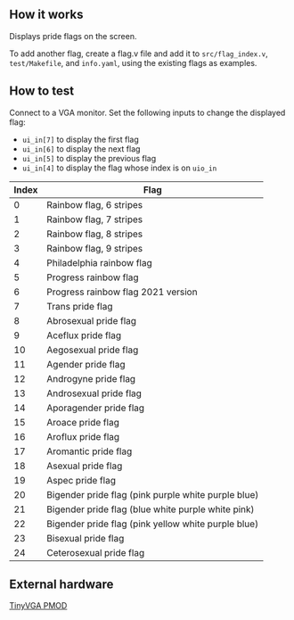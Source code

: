 ## How it works

Displays pride flags on the screen.

To add another flag, create a flag.v file and add it to
`src/flag_index.v`, `test/Makefile`, and `info.yaml`,
using the existing flags as examples.

## How to test

Connect to a VGA monitor. Set the following inputs to change the displayed flag:
- `ui_in[7]` to display the first flag
- `ui_in[6]` to display the next flag
- `ui_in[5]` to display the previous flag
- `ui_in[4]` to display the flag whose index is on `uio_in`

| Index | Flag                                                         |
| ----- | ------------------------------------------------------------ |
| 0     | Rainbow flag, 6 stripes                                      |
| 1     | Rainbow flag, 7 stripes                                      |
| 2     | Rainbow flag, 8 stripes                                      |
| 3     | Rainbow flag, 9 stripes                                      |
| 4     | Philadelphia rainbow flag                                    |
| 5     | Progress rainbow flag                                        |
| 6     | Progress rainbow flag 2021 version                           |
| 7     | Trans pride flag                                             |
| 8     | Abrosexual pride flag                                        |
| 9     | Aceflux pride flag                                           |
| 10    | Aegosexual pride flag                                        |
| 11    | Agender pride flag                                           |
| 12    | Androgyne pride flag                                         |
| 13    | Androsexual pride flag                                       |
| 14    | Aporagender pride flag                                       |
| 15    | Aroace pride flag                                            |
| 16    | Aroflux pride flag                                           |
| 17    | Aromantic pride flag                                         |
| 18    | Asexual pride flag                                           |
| 19    | Aspec pride flag                                             |
| 20    | Bigender pride flag (pink purple white purple blue)          |
| 21    | Bigender pride flag (blue white purple white pink)           |
| 22    | Bigender pride flag (pink yellow white purple blue)          |
| 23    | Bisexual pride flag                                          |
| 24    | Ceterosexual pride flag                                      |

## External hardware

[TinyVGA PMOD](https://github.com/mole99/tiny-vga)
